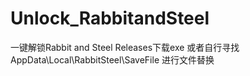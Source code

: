 # Unlock_RabbitandSteel
一键解锁Rabbit and Steel
Releases下载exe
或者自行寻找AppData\Local\RabbitSteel\SaveFile 进行文件替换
